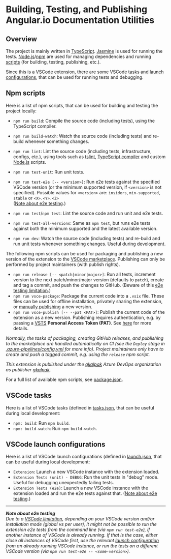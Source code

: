 # Building, Testing, and Publishing Angular.io Documentation Utilities

## Overview

The project is mainly written in [TypeScript](https://www.typescriptlang.org/).
[Jasmine](https://jasmine.github.io/) is used for running the tests.
[Node.js](https://nodejs.org/)/[npm](https://www.npmjs.com/) are used for managing dependencies and running [scripts](#npm-scripts) (for building, testing, publishing, etc.).

Since this is a [VSCode](https://code.visualstudio.com/) extension, there are some VSCode [tasks](#vscode-tasks) and [launch configurations](#vscode-launch-configs), that can be used for running tests and debugging.

## <a name="npm-scripts"></a>Npm scripts

Here is a list of npm scripts, that can be used for building and testing the project locally:

- `npm run build`: Compile the source code (including tests), using the TypeScript compiler.
- `npm run build-watch`: Watch the source code (including tests) and re-build whenever something changes.

- `npm run lint`: Lint the source code (including tests, infrastructure, configs, etc.), using tools such as [tslint](https://palantir.github.io/tslint), [TypeScript compiler](https://www.typescriptlang.org/) and custom [Node.js](https://nodejs.org/) scripts.
- `npm run test-unit`: Run unit tests.
- `npm run test-e2e [-- <version>]`: Run e2e tests against the specified VSCode version (or the minimum supported version, if `<version>` is not specified). Possible values for `<version>` are: `insiders`, `min-supported`, `stable` or `<X>.<Y>.<Z>`<br />
  ([Note about e2e testing](#e2e-limitation).)
- `npm run test`/`npm test`: Lint the source code and run unit and e2e tests.
- `npm run test-all-versions`: Same as `npm test`, but runs e2e tests against both the minimum supported and the latest available version.

- `npm run dev`: Watch the source code (including tests) and re-build and run unit tests whenever something changes. Useful during development.

The following npm scripts can be used for packaging and publishing a new version of the extension to the [VSCode marketplace](https://marketplace.visualstudio.com/vscode). Publishing can only be performed by project maintainers (with publish rights).

- `npm run release [-- <patch|minor|major>]`: Run all tests, increment version to the next patch/minor/major version (defaults to `patch`), create and tag a commit, and push the changes to GitHub. (Beware of this [e2e testing limitation](#e2e-limitation).)
- `npm run vsce-package`: Package the current code into a `.vsix` file. These files can be used for offline installation, privately sharing the extension, or [manually publishing](https://marketplace.visualstudio.com/manage/publishers) a new version.
- `npm run vsce-publish [-- --pat <PAT>]`: Publish the current code of the extension as a new version. Publishing requires authentication, e.g. by passing a [VSTS](https://visualstudio.microsoft.com/team-services) **Personal Access Token (PAT)**. See [here](https://code.visualstudio.com/docs/extensions/publish-extension) for more details.

_Normally, the tasks of packaging, creating GitHub releases, and publishing to the marketplace are handled automatically on CI (see the `Deploy` stage in [.azure-pipelines/config.yml](.azure-pipelines/config.yml) for more info). Project maintainers only have to create and push a tagged commit, e.g. using the `release` npm script._

_This extension is published under the [gkalpak](https://dev.azure.com/gkalpak) Azure DevOps organization as publisher [gkalpak](https://marketplace.visualstudio.com/manage/publishers/gkalpak)._

For a full list of available npm scripts, see [package.json](package.json).

## <a name="vscode-tasks"></a>VSCode tasks

Here is a list of VSCode tasks (defined in [tasks.json](.vscode/tasks.json), that can be useful during local development:

- `npm: build`: Run `npm build`.
- `npm: build-watch`: Run `npm build-watch`.

## <a name="vscode-launch-configs"></a>VSCode launch configurations

Here is a list of VSCode launch configurations (defined in [launch.json](.vscode/launch.json), that can be useful during local development:

- `Extension`: Launch a new VSCode instance with the extension loaded.
- `Extension Tests (unit) - DEBUG`: Run the unit tests in "debug" mode. Useful for debugging unexpectedly failing tests.
- `Extension Tests (e2e)`: Launch a new VSCode instance with the extension loaded and run the e2e tests against that. ([Note about e2e testing](#e2e-limitation).)

---
<a name="e2e-limitation"></a>_**Note about e2e testing**_<br />
_Due to a [VSCode limitation](https://code.visualstudio.com/api/working-with-extensions/testing-extension#using-insiders-version-for-extension-development), depending on your VSCode version and/or installation mode (global vs per user), it might not be possible to run the extension e2e tests from the command line (via `npm run test-e2e`), if another instance of VSCode is already running. If that is the case, either close all instances of VSCode first, use the relevant [launch configuration](#vscode-launch-configs) from an already running VSCode instance, or run the tests on a different VSCode version (via `npm run test-e2e -- <some-version>`)._
